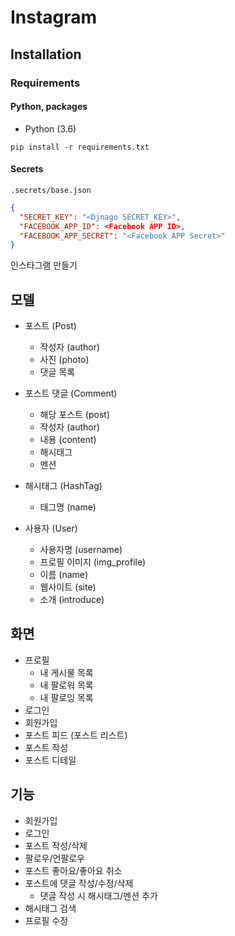 # Instagram

## Installation

### Requirements

#### Python, packages

- Python (3.6)
```
pip install -r requirements.txt
```

#### Secrets

`.secrets/base.json`

```json
{
  "SECRET_KEY": "<Djnago SECRET_KEY>",
  "FACEBOOK_APP_ID": <Facebook APP ID>,
  "FACEBOOK_APP_SECRET": "<Facebook APP Secret>"
}
```

인스타그램 만들기

## 모델

- 포스트 (Post)
    - 작성자 (author)
    - 사진 (photo)
    - 댓글 목록
    
- 포스트 댓글 (Comment)
    - 해당 포스트 (post)
    - 작성자 (author)
    - 내용 (content)
    - 해시태그
    - 멘션
- 해시태그 (HashTag)
    - 태그명 (name)
- 사용자 (User)
    - 사용자명 (username)
    - 프로필 이미지 (img_profile)
    - 이름 (name)
    - 웹사이트 (site)
    - 소개 (introduce)

## 화면

- 프로필
    - 내 게시물 목록
    - 내 팔로워 목록
    - 내 팔로잉 목록
- 로그인
- 회원가입
- 포스트 피드 (포스트 리스트)
- 포스트 작성
- 포스트 디테일

## 기능

- 회원가입
- 로그인
- 포스트 작성/삭제
- 팔로우/언팔로우
- 포스트 좋아요/좋아요 취소
- 포스트에 댓글 작성/수정/삭제
    - 댓글 작성 시 해시태그/멘션 추가
- 해시태그 검색
- 프로필 수정
